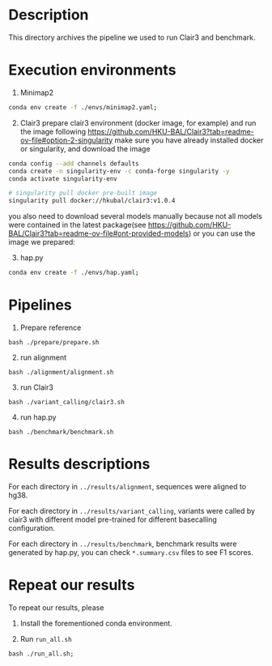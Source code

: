 # Description
This directory archives the pipeline we used to run Clair3 and benchmark.


# Execution environments
1. Minimap2
```bash
conda env create -f ./envs/minimap2.yaml;
```
2. Clair3
prepare clair3 environment (docker image, for example) and run the image following https://github.com/HKU-BAL/Clair3?tab=readme-ov-file#option-2-singularity
make sure you have already installed docker or singularity, and download the image
```bash
conda config --add channels defaults
conda create -n singularity-env -c conda-forge singularity -y
conda activate singularity-env

# singularity pull docker pre-built image
singularity pull docker://hkubal/clair3:v1.0.4

```
you also need to download several models manually because not all models were contained in the latest package(see https://github.com/HKU-BAL/Clair3?tab=readme-ov-file#ont-provided-models) or you can use the image we prepared:

3. hap.py
```bash
conda env create -f ./envs/hap.yaml;
```


# Pipelines
1. Prepare reference
```
bash ./prepare/prepare.sh
```

2. run alignment
```
bash ./alignment/alignment.sh
```

3. run Clair3
```
bash ./variant_calling/clair3.sh
```

4. run hap.py
```
bash ./benchmark/benchmark.sh
```


# Results descriptions
For each directory in `../results/alignment`, sequences were aligned to hg38.

For each directory in `../results/variant_calling`, variants were called by clair3 with different model pre-trained for different basecalling configuration.

For each directory in `../results/benchmark`, benchmark results were generated by hap.py, you can check `*.summary.csv` files to see F1 scores.



# Repeat our results
To repeat our results, please 
1. Install the forementioned conda environment.

2. Run `run_all.sh`
```
bash ./run_all.sh;
```

